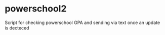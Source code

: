 # powerschool2

Script for checking powerschool GPA and sending via text once an update is decteced

